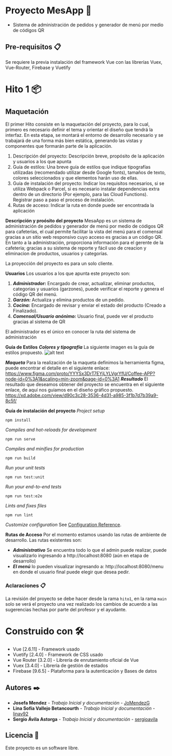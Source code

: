 # Proyecto MesApp 🚀

- Sistema de administración de pedidos y generador de menú por medio de códigos QR

## Pre-requisitos 📋
Se requiere la previa instalación del framework Vue con las librerías Vuex, Vue-Router, Firebase y Vuetify

# Hito 1 📦 
## Maquetación

El primer Hito consiste en la maquetación del proyecto, para lo cual, primero es necesario definir el tema y orientar el diseño que tendrá la interfaz. En esta etapa, se montará el entorno de desarrollo necesario y se trabajará de una forma más bien estática, generando las vistas y componentes que formarán parte de la aplicación.

1. Descripción del proyecto: Descripción breve, propósito de la aplicación y usuarios a los que apunta
2. Guía de estilos: Una breve guía de estilos que indique tipografías utilizadas (recomendado
utilizar desde Google fonts), tamaños de texto, colores seleccionados y que elementos harán
uso de ellas.
3. Guía de instalación del proyecto: Indicar los requisitos necesarios, si se utiliza Webpack o Parcel, si es necesario instalar dependencias extra dentro de un directorio (Por ejemplo, para las Cloud Functions). Registrar paso a paso el proceso de instalación.
4. Rutas de acceso: Indicar la ruta en donde puede ser encontrada la aplicación

**Descripción y proósito del proyecto**
MesaApp es un sistema de administración de pedidos y generador de menú por medio de códigos QR para cafeterías, el cual permite facilitar la vista del menú para el comensal gracias a un sitio web responsivo cuyo acceso es gracias a un código QR. En tanto a la administración, proporciona información para el gerente de la cafeteria; gracias a su sistema de reporte y fácil uso de creacion y eliminacion de productos, usuarios y categorías.

La proyección del proyecto es para un solo cliente.

**Usuarios**
Los usuarios a los que apunta este proyecto son:
1. ***Administrador:*** Encargado de crear, actualizar, eliminar productos, categorias y usuarios (garzones), puede verificar el reporte y genera el código QR del menú.
2. ***Garzón:*** Actualiza y elimina productos de un pedido.
3. ***Cocina:*** Encargado de revisar y enviar el estado del producto (Creado a Finalizado).
4. ***Comensal/Usuario anónimo:*** Usuario final, puede ver el producto gracias al sistema de QR

El administrador es el único en conocer la ruta del sistema de administración

**Guía de Estilos**
***Colores y tipografía***
La siguiente imagen es la guía de estilos propuesto.
![alt text](https://github.com/Grupo-1-Mi-App/mesapp/tipografia.png?raw=true)

***Maqueta***
Para la realización de la maqueta definimos la herramienta figma, puede encontrar el detalle en el siguiente enlace:
https://www.figma.com/proto/YYYSx3DrT7EYjLYLVgrYfU/Coffee-APP?node-id=0%3A1&scaling=min-zoom&page-id=0%3A1
***Resultado***
El resultado que deseamos obtener del proyecto se encuentra en el siguiente enlace, de aquí nos guiamos en el diseño gráfico propuesto.
https://xd.adobe.com/view/d90c3c28-3536-4d31-a985-3f1b7d7b39a9-8c5f/

**Guía de instalación del proyecto**
*Project setup*
```
npm install
```
*Compiles and hot-reloads for development*
```
npm run serve
```
*Compiles and minifies for production*
```
npm run build
```
*Run your unit tests*
```
npm run test:unit
```
*Run your end-to-end tests*
```
npm run test:e2e
```
*Lints and fixes files*
```
npm run lint
```
*Customize configuration*
See [Configuration Reference](https://cli.vuejs.org/config/).

**Rutas de Acceso**
Por el momento estamos usando las rutas de ambiente de desarrollo. Las rutas existentes son:
- ***Administrativo*** Se encuentra todo lo que el admin puede realizar, puede visualizarlo ingresando a http://localhost:8080 (aún en etapa de desarrollo)
- ***El menú*** lo pueden visualizar ingresando a: http://localhost:8080/menu en donde el usuario final puede elegir que desea pedir.

### Aclaraciones 📋
La revisión del proyecto se debe hacer desde la rama ```hito1```, en la rama ```main``` solo se verá el proyecto una vez realizado los cambios de acuerdo a las sugerencias hechas por parte del profesor y el ayudante.
 
# Construido con 🛠️

* Vue [2.6.11] - Framework usado
* Vuetify [2.4.0]  - Framework de CSS usado
* Vue Router [3.2.0] - Librería de enrutamiento oficial de Vue
* Vuex [3.4.0] - Librería de gestión de estados
* Firebase [9.6.5] - Plataforma para la autenticación y Bases de datos

## Autores ✒️

* **Josefa Mendez** - *Trabajo Inicial y documentación* - [JoMendezG](https://github.com/JoMendezG)
* **Lina Sofía Vallejo Betancourth** - *Trabajo Inicial y documentación* - [linav92](https://github.com/linav92)
* **Sergio Ávila Astorga** - *Trabajo Inicial y documentación* - [sergioavila](https://github.com/sergioavila)

## Licencia 📄

Este proyecto es un software libre. 

